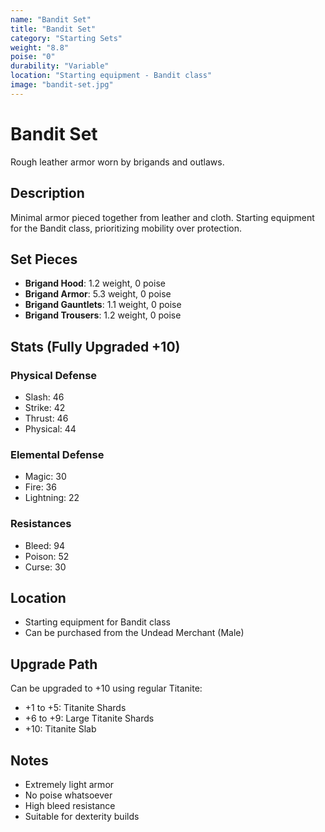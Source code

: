 ```yaml
---
name: "Bandit Set"
title: "Bandit Set"
category: "Starting Sets"
weight: "8.8"
poise: "0"
durability: "Variable"
location: "Starting equipment - Bandit class"
image: "bandit-set.jpg"
---
```


# Bandit Set

Rough leather armor worn by brigands and outlaws.

## Description

Minimal armor pieced together from leather and cloth. Starting equipment for the Bandit class, prioritizing mobility over protection.

## Set Pieces

- **Brigand Hood**: 1.2 weight, 0 poise
- **Brigand Armor**: 5.3 weight, 0 poise
- **Brigand Gauntlets**: 1.1 weight, 0 poise
- **Brigand Trousers**: 1.2 weight, 0 poise

## Stats (Fully Upgraded +10)

### Physical Defense
- Slash: 46
- Strike: 42
- Thrust: 46
- Physical: 44

### Elemental Defense
- Magic: 30
- Fire: 36
- Lightning: 22

### Resistances
- Bleed: 94
- Poison: 52
- Curse: 30

## Location

- Starting equipment for Bandit class
- Can be purchased from the Undead Merchant (Male)

## Upgrade Path

Can be upgraded to +10 using regular Titanite:
- +1 to +5: Titanite Shards
- +6 to +9: Large Titanite Shards
- +10: Titanite Slab

## Notes

- Extremely light armor
- No poise whatsoever
- High bleed resistance
- Suitable for dexterity builds